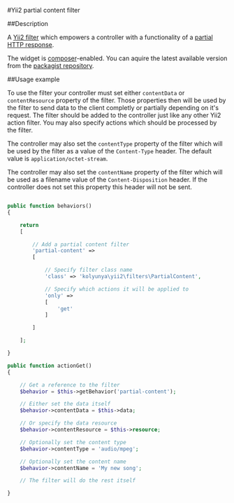 #Yii2 partial content filter

##Description

A [Yii2 filter](http://www.yiiframework.com/doc-2.0/yii-base-actionfilter.html) which empowers a controller with a functionality of a [partial HTTP response](https://ru.wikipedia.org/wiki/%D0%A1%D0%BF%D0%B8%D1%81%D0%BE%D0%BA_%D0%BA%D0%BE%D0%B4%D0%BE%D0%B2_%D1%81%D0%BE%D1%81%D1%82%D0%BE%D1%8F%D0%BD%D0%B8%D1%8F_HTTP#206).

The widget is [composer](https://getcomposer.org/)-enabled. You can aquire the latest available version from the [packagist repository](https://packagist.org/packages/kolyunya/yii2-partial-content).

##Usage example

To use the filter your controller must set either `contentData` or `contentResource` property of the filter. Those properties then will be used by the filter to send data to the client completly or partially depending on it's request. The filter should be added to the controller just like any other Yii2 action filter. You may also specify actions which should be processed by the filter.

The controller may also set the `contentType` property of the filter which will be used by the filter as a value of the `Content-Type` header. The default value is `application/octet-stream`.

The controller may also set the `contentName` property of the filter which will be used as a filename value of the `Content-Disposition` header. If the controller does not set this property this header will not be sent.

~~~php

public function behaviors()
{

    return
    [

        // Add a partial content filter
        'partial-content' =>
        [

            // Specify filter class name
            'class' => 'kolyunya\yii2\filters\PartialContent',

            // Specify which actions it will be applied to
            'only' =>
            [
                'get'
            ]

        ]

    ];

}

public function actionGet()
{

    // Get a reference to the filter
    $behavior = $this->getBehavior('partial-content');

    // Either set the data itself
    $behavior->contentData = $this->data;

    // Or specify the data resource
    $behavior->contentResource = $this->resource;

    // Optionally set the content type
    $behavior->contentType = 'audio/mpeg';

    // Optionally set the content name
    $behavior->contentName = 'My new song';

    // The filter will do the rest itself

}

~~~
